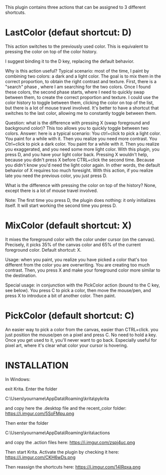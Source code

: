 This plugin contains three actions that can be assigned to 3 different shortcuts. 

LastColor (defaut shortcut: D)
===========

This action switches to the previously used color. This is equivalent to pressing the color on top of the color history.

I suggest binding it to the D key, replacing the default behavior.

Why is this action useful? Typical scenario: most of the time, I paint by combining two colors: a dark and a light color. The goal is to mix them in the correct proportion, to obtain the right contrast and texture. First, there is a "search" phase , where I am searching for the two colors. Once I  found these colors, the second phase starts, where I need to quickly swap between them, to create the correct proportion and texture. I could use the color history to toggle between them, clicking the color on top of the list, but there is a lot of mouse travel involved. It's better to have a shortcut that switches to the last color, allowing me to constantly toggle between them. 

Question: what is the difference with pressing X (swap foreground and background color)? This too allows you to quickly toggle between two colors. Answer: here is a typical scenario: You ctrl+click  to pick a light color. You paint for a while with it. Then you realize you need more contrast. You Ctrl+click to pick a dark color. You paint for a while with it. Then you realize you exaggerated, and you need some more light color. With this plugin, you press D, and you have your light  color back. Pressing X wouldn't help, because you didn't press X before CTRL+click the second time. Because you didn't know you'd need the light color again. In other words, the default behavior of X requires too much foresight. With this action, if you realize late you need the previous color, you just press D. 

What is the difference with pressing the color on top of the history? None, except there is a lot of mouse travel involved.

Note: The first time you press D, the plugin does nothing: it only initializes itself. It will start working the second time you press D.


MixColor  (default shortcut: X)
==========

It mixes the foreground color with the color under cursor (on the canvas). Precisely, it picks 35% of the canvas color and 65% of the current foreground color. Default shortcut: X.

Usage: when you paint, you realize you have picked a color that's too different from the color you are overwriting. You are creating too much contrast. Then, you press X and make your foreground color more similar to the destination.

Special usage: in conjunction with the PickColor action (bound to the C key, see below). You press C to pick a color, then move the mouse/pen, and press X to introduce a bit of another color. Then paint.

PickColor (default shortcut: C)
==========

An easier way to pick a color from the canvas, easier than CTRL+click. you just position the mouse/pen on a pixel and press C. No need to hold a key. Once you get used to it, you'll never want to go back. Especially useful for pixel art, where it's clear what color your cursor is hovering.


INSTALLATION
=================

In Windows:

exit Krita. Enter  the folder

C:\Users\yourname\AppData\Roaming\krita\pykrita

and copy here the .desktop file and the recent_color folder:  https://i.imgur.com/5SoFMpu.png

Then enter the folder 

C:\Users\yourname\AppData\Roaming\krita\actions

and copy the .action files here: https://i.imgur.com/zspj4uc.png

Then start Krita. Activate the plugin by checking it here: https://i.imgur.com/CKH6wDs.png

Then reassign the shortcuts here: https://i.imgur.com/14IRqxa.png

